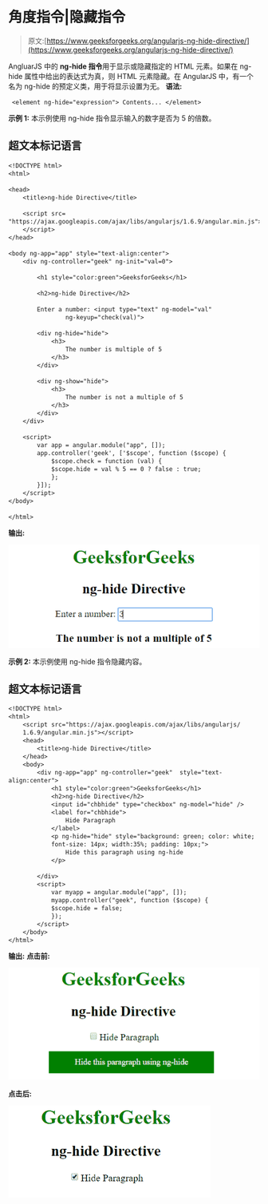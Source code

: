 # 角度指令|隐藏指令

> 原文:[https://www.geeksforgeeks.org/angularjs-ng-hide-directive/](https://www.geeksforgeeks.org/angularjs-ng-hide-directive/)

AngluarJS 中的 **ng-hide 指令**用于显示或隐藏指定的 HTML 元素。如果在 ng-hide 属性中给出的表达式为真，则 HTML 元素隐藏。在 AngularJS 中，有一个名为 ng-hide 的预定义类，用于将显示设置为无。
**语法:**

```
 <element ng-hide="expression"> Contents... </element> 
```

**示例 1:** 本示例使用 ng-hide 指令显示输入的数字是否为 5 的倍数。

## 超文本标记语言

```
<!DOCTYPE html>
<html>

<head>
    <title>ng-hide Directive</title>

    <script src=
"https://ajax.googleapis.com/ajax/libs/angularjs/1.6.9/angular.min.js">
    </script>
</head>

<body ng-app="app" style="text-align:center">
    <div ng-controller="geek" ng-init="val=0">

        <h1 style="color:green">GeeksforGeeks</h1>

        <h2>ng-hide Directive</h2>

        Enter a number: <input type="text" ng-model="val"
                ng-keyup="check(val)">

        <div ng-hide="hide">
            <h3>
                The number is multiple of 5
            </h3>
        </div>

        <div ng-show="hide">
            <h3>
                The number is not a multiple of 5
            </h3>
        </div>
    </div>

    <script>
        var app = angular.module("app", []);
        app.controller('geek', ['$scope', function ($scope) {
            $scope.check = function (val) {
            $scope.hide = val % 5 == 0 ? false : true;
            };
        }]);
    </script>
</body>

</html>
```

**输出:**

![nghide](img/b4259eeac67b711c224a5353ad0ad271.png)

**示例 2:** 本示例使用 ng-hide 指令隐藏内容。

## 超文本标记语言

```
<!DOCTYPE html>
<html>
    <script src="https://ajax.googleapis.com/ajax/libs/angularjs/
    1.6.9/angular.min.js"></script>
    <head>
        <title>ng-hide Directive</title>
    </head>
    <body>
        <div ng-app="app" ng-controller="geek"  style="text-align:center">
            <h1 style="color:green">GeeksforGeeks</h1>
            <h2>ng-hide Directive</h2>
            <input id="chbhide" type="checkbox" ng-model="hide" />
            <label for="chbhide">
                Hide Paragraph
            </label>
            <p ng-hide="hide" style="background: green; color: white;
            font-size: 14px; width:35%; padding: 10px;">
                Hide this paragraph using ng-hide
            </p>

        </div>
        <script>
            var myapp = angular.module("app", []);
            myapp.controller("geek", function ($scope) {
            $scope.hide = false;
            });
        </script>
    </body>
</html>
```

**输出:**
**点击前:**

![nghide](img/e9c9bf3740a0919443c595aef7fb6ba5.png)

**点击后:**

![nghide](img/db2502f217e390300ef1956cac760586.png)